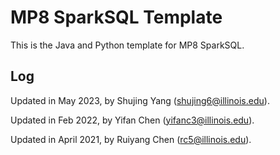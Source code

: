 # MP8 SparkSQL Template

This is the Java and Python template for MP8 SparkSQL.

## Log 
Updated in May 2023, by Shujing Yang (shujing6@illinois.edu).

Updated in Feb 2022, by Yifan Chen (yifanc3@illinois.edu).

Updated in April 2021, by Ruiyang Chen (rc5@illinois.edu).